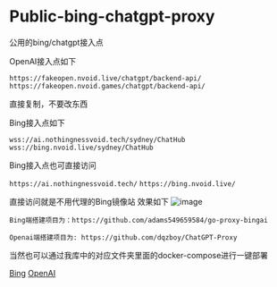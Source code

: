 # Public-bing-chatgpt-proxy
公用的bing/chatgpt接入点

OpenAI接入点如下

`https://fakeopen.nvoid.live/chatgpt/backend-api/`
`https://fakeopen.nvoid.games/chatgpt/backend-api/`

直接复制，不要改东西

Bing接入点如下

`wss://ai.nothingnessvoid.tech/sydney/ChatHub`
`wss://bing.nvoid.live/sydney/ChatHub`

Bing接入点也可直接访问

`https://ai.nothingnessvoid.tech/`
`https://bing.nvoid.live/`

直接访问就是不用代理的Bing镜像站
效果如下
![image](https://github.com/Nothingness-Void/Public-bing-chatgpt-proxy/assets/55913486/a8593471-8346-4059-ab71-1c787fbe62e4)

```
Bing端搭建项目为：https://github.com/adams549659584/go-proxy-bingai

Openai端搭建项目为: https://github.com/dqzboy/ChatGPT-Proxy
```
当然也可以通过我库中的对应文件夹里面的docker-compose进行一键部署

[Bing](https://github.com/Nothingness-Void/Public-bing-chatgpt-proxy/blob/main/go-porxy-bingai/docker-compose.yml)
[OpenAI](https://github.com/Nothingness-Void/Public-bing-chatgpt-proxy/blob/main/go-chatgpt-api/docker-compose.yml)
